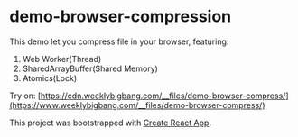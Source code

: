 # demo-browser-compression

This demo let you compress file in your browser, featuring:

1. Web Worker(Thread)
2. SharedArrayBuffer(Shared Memory)
3. Atomics(Lock)

Try on: [https://cdn.weeklybigbang.com/__files/demo-browser-compress/](https://www.weeklybigbang.com/__files/demo-browser-compress/)

This project was bootstrapped with [Create React App](https://github.com/facebook/create-react-app).
